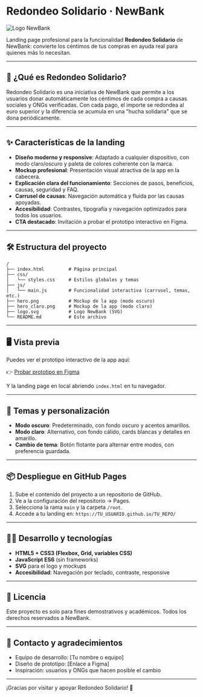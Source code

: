 # Redondeo Solidario · NewBank

![Logo NewBank](./logo.svg)

Landing page profesional para la funcionalidad **Redondeo Solidario** de NewBank: convierte los céntimos de tus compras en ayuda real para quienes más lo necesitan.

---

## 🚀 ¿Qué es Redondeo Solidario?

Redondeo Solidario es una iniciativa de NewBank que permite a los usuarios donar automáticamente los céntimos de cada compra a causas sociales y ONGs verificadas. Con cada pago, el importe se redondea al euro superior y la diferencia se acumula en una "hucha solidaria" que se dona periódicamente.

---

## ✨ Características de la landing

- **Diseño moderno y responsive**: Adaptado a cualquier dispositivo, con modo claro/oscuro y paleta de colores coherente con la marca.
- **Mockup profesional**: Presentación visual atractiva de la app en la cabecera.
- **Explicación clara del funcionamiento**: Secciones de pasos, beneficios, causas, seguridad y FAQ.
- **Carrusel de causas**: Navegación automática y fluida por las causas apoyadas.
- **Accesibilidad**: Contrastes, tipografía y navegación optimizados para todos los usuarios.
- **CTA destacado**: Invitación a probar el prototipo interactivo en Figma.

---

## 🛠️ Estructura del proyecto

```
/
├── index.html         # Página principal
├── css/
│   └── styles.css     # Estilos globales y temas
├── js/
│   └── main.js        # Funcionalidad interactiva (carrusel, temas, etc.)
├── hero.png           # Mockup de la app (modo oscuro)
├── hero_claro.png     # Mockup de la app (modo claro)
├── logo.svg           # Logo NewBank (SVG)
└── README.md          # Este archivo
```

---

## 🖥️ Vista previa

Puedes ver el prototipo interactivo de la app aquí:

👉 [Probar prototipo en Figma](https://www.figma.com/proto/...)

Y la landing page en local abriendo `index.html` en tu navegador.

---

## 🌈 Temas y personalización

- **Modo oscuro**: Predeterminado, con fondo oscuro y acentos amarillos.
- **Modo claro**: Alternativo, con fondo cálido, cards blancas y detalles en amarillo.
- **Cambio de tema**: Botón flotante para alternar entre modos, con preferencia guardada.

---

## 📦 Despliegue en GitHub Pages

1. Sube el contenido del proyecto a un repositorio de GitHub.
2. Ve a la configuración del repositorio → Pages.
3. Selecciona la rama `main` y la carpeta `/root`.
4. Accede a tu landing en: `https://TU_USUARIO.github.io/TU_REPO/`

---

## 👨‍💻 Desarrollo y tecnologías

- **HTML5 + CSS3 (Flexbox, Grid, variables CSS)**
- **JavaScript ES6** (sin frameworks)
- **SVG** para el logo y mockups
- **Accesibilidad**: Navegación por teclado, contraste, responsive

---

## 📄 Licencia

Este proyecto es solo para fines demostrativos y académicos. Todos los derechos reservados a NewBank.

---

## 🤝 Contacto y agradecimientos

- Equipo de desarrollo: [Tu nombre o equipo]
- Diseño de prototipo: [Enlace a Figma]
- Inspiración: usuarios y ONGs que hacen posible el cambio

---

¡Gracias por visitar y apoyar Redondeo Solidario! 💛
